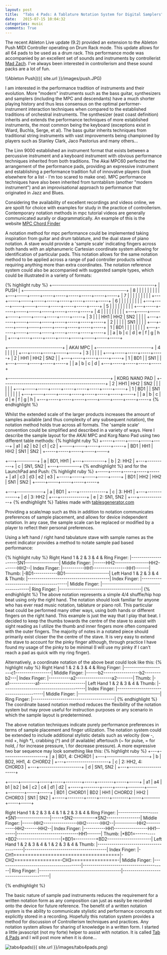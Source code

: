 ```yaml
---
layout: post
title:  "Tabs 4 Pads: A Tablature Notation System for Digital Samplers"
date:   2015-07-15 10:04:32
categories: music
comments: True
---
```


The recent Ableton Live update (9.2) provided an extension to the Ableton Push MIDI Controller operating on Drum Rack mode. This update allows for all 64 pads to be used as a drum rack. This performance mode was accompanied by an excellent set of sounds and instruments by controllerist [Mad Zach][madzach]. I've always been interested in controllerism and these sound packs are a lot of fun.

![Ableton Push]({{ site.url }}/images/push.JPG)

I am interested in the performance tradition of instruments and their evolution. More "modern" instruments such as the bass guitar, synthesizers and samplers (including the MPC and descendants) have a much shorter playing history and thus less consensus on the optimal performer-instrument interaction techniques when compared to the established traditions of orchestral instruments. The synthesizer (east coast definition) inherits and extends the performance techniques of more established instruments, the most common being the keyboard (exceptions exist in Wiard, Buchla, Serge, et al). The bass guitar inherits techniques from traditional string instruments with vast improvements being championed by players such as Stanley Clark, Jaco Pastorius and many others...

The Linn 9000 established an instrument format that exists between a percussive instrument and a keyboard instrument with obvious performance techniques inherited from both traditions. The Akai MPC60 perfected the arrangement of the performance pads, providing an expressive instrument and establishing a performance tradition full of innovative players (look elsewhere for a list - I'm too scared to make one). MPC performance techniques have also been inherited from turntablism (another "modern instrument") and an improvisational approach to performance that originated in Jazz and Blues.

Considering the availability of excellent recordings and videos online, we are spoilt for choice with examples for study in the practice of controllerism. Contemporary notation methods in mpc tutorial videos are generally communicated aurally or diagrammatically. An example of this is the website [MPC Chord Finder][chordfinder]

A notation method for mpc performance could be implemented taking inspiration from guitar and drum tablature, and the dual stave of piano notation. A stave would provide a 'sample scale' indicating fingers across both hands with an alphanumeric Cartesian coordinate system allowing for identification of particular pads. This notation allows for the same notation method to be applied across a range of pad controller products without requiring anything more than extra coordinates. The notation reference system could also be accompanied with suggested sample types, which could be illustrated in a variety of formats:

{% highlight ruby %}
+---------------------------------------------------+
|                       PUSH                        |
+---------------------------------------------------+
| 8 |     |     |     |     |     |     |     |     |
+---+-----+-----+-----+-----+-----+-----+-----+-----+
| 7 |     |     |     |     |     |     |     |     |
+---+-----+-----+-----+-----+-----+-----+-----+-----+
| 6 |     |     |     |     |     |     |     |     |
+---+-----+-----+-----+-----+-----+-----+-----+-----+
| 5 |     |     |     |     |     |     |     |     |
+---+-----+-----+-----+-----+-----+-----+-----+-----+
| 4 |     |     |     |     |     |     |     |     |
+---+-----+-----+-----+-----+-----+-----+-----+-----+
| 3 |     |     | HH1 | HH2 | SN2 |     |     |     |
+---+-----+-----+-----+-----+-----+-----+-----+-----+
| 2 |     |     |     |     | SN1 |     |     |     |
+---+-----+-----+-----+-----+-----+-----+-----+-----+
| 1 | BD1 |     |     |     |     |     |     |     |
+---+-----+-----+-----+-----+-----+-----+-----+-----+
|   |  a  |  b  |  c  |  d  |  e  |  f  |  g  |  h  |
+---+-----+-----+-----+-----+-----+-----+-----+-----+

+---------------------------+
|          AKAI MPC         |
+---------------------------+
| 4 |     |     |     |     |
+---+-----+-----+-----+-----+
| 3 |     |     |     |     |
+---+-----+-----+-----+-----+
| 2 | HH1 | HH2 | SN2 |     |
+---+-----+-----+-----+-----+
| 1 | BD1 |     | SN1 |     |
+---+-----+-----+-----+-----+
|   |  a  |  b  |  c  |  d  |
+---+-----+-----+-----+-----+

+---------------------------------------------------+
|                   KORG NANO PAD                   |
+---------------------------------------------------+
| 2 | HH1 | HH2 | SN2 |     |     |     |     |     |
+---+-----+-----+-----+-----+-----+-----+-----+-----+
| 1 | BD1 |     | SN1 |     |     |     |     |     |
+---+-----+-----+-----+-----+-----+-----+-----+-----+
|   |  a  |  b  |  c  |  d  |  e  |  f  |  g  |  h  |
+---+-----+-----+-----+-----+-----+-----+-----+-----+
{% endhighlight %}

Whilst the extended scale of the larger products increases the amount of samples available (and thus complexity of any subsequent notation), the notation method holds true across all formats. The 'sample scale' convention could be simplified and described in a variety of ways. Here I describe the sample layout for the AKAI MPC and Korg Nano Pad using two different table methods:
{% highlight ruby %}
+-----+-----+-----+-----+-----+
|  a1 |  a2 |  b2 |  c1 |  c2 |
+-----+-----+-----+-----+-----+
| BD1 | HH1 | HH2 | SN1 | SN2 |
+-----+-----+-----+-----+-----+

+---+----------+
| a | BD1, HH1 |
+---+----------+
| b |  2: HH2  |
+---+----------+
| c | SN1, SN2 |
+---+----------+
{% endhighlight %}
and for the LaunchPad and Push:
{% highlight ruby %}
+-----+-----+-----+-----+-----+
| a1  | c3  | d3  | e2  | e3  |
+-----+-----+-----+-----+-----+
| BD1 | HH2 | HH2 | SN1 | SN2 |
+-----+-----+-----+-----+-----+

+---+-------------+
| a |     BD1     |
+---+-------------+
| c |    3: HH1   |
+---+-------------+
| d |    3: HH2   |
+---+-------------+
| e | 2: SN1, SN2 |
+---+-------------+
{% endhighlight %}
Tables made with [tablesgenerator.com][tablemaker]

Providing a scale/map such as this in addition to notation communicates preferences of sample placement, and allows for device independent notation. In any case, the sample scale can be replaced or modified by a player to reflect their personal preferences.

Using a left hand / right hand tabulature stave with sample names as the event indicator provides a method to notate sample pad based performance:

{% highlight ruby %}
Right Hand        1    &    2    &    3    &    4    &
Ring Finger:    |---------------------SN1-----------------|
Middle Finger:  |------HH2-----------------HH2-------HH2--|
Index Finger:   |-----------HH1-----------------HH1-------|
Thumb:          |-BD1------------BD1----------------------|
Left Hand         1    &    2    &    3    &    4    &
Thumb:          |-----------------------------------------|
Index Finger:   |-----------------------------------------|
Middle Finger:  |-----------------------------------------|
Ring Finger:    |-----------------------------------------|
{% endhighlight %}
The above notation represents a simple 4/4 shuffle/hip hop beat using only the right hand. The notation should look familiar for anyone who has ever read music notation, tablature or piano roll. This particular beat could be performed many other ways, using both hands or different fingers on the right hand. This example is just the way that I play that beat. I decided to keep the thumbs towards the centre of the stave to assist with sight reading as I utilize the thumb and inner fingers more often compared with the outer fingers. The majority of notes in a notated piece should primarily exist closer the the centre of the stave. It is very easy to extend the stave to account for the pinky finger although, through practice I have found my usage of the pinky to be minimal (I will use my pinky if I can't reach a pad as quick with my ring finger).

Alternatively, a coordinate notation of the above beat could look like this:
{% highlight ruby %}
Right Hand        1    &    2    &    3    &    4    &
Ring Finger:    |---------------------c1------------------|
Middle Finger:  |------b2------------------b2--------b2---|
Index Finger:   |-----------a2------------------a2--------|
Thumb:          |-a1-------------a1-----------------------|
Left Hand         1    &    2    &    3    &    4    &
Thumb:          |-----------------------------------------|
Index Finger:   |-----------------------------------------|
Middle Finger:  |-----------------------------------------|
Ring Finger:    |-----------------------------------------|
{% endhighlight %}
The coordinate based notation method reduces the flexibility of the notation system but may prove useful for instruction purposes or any scenario in which the sample layout is predetermined.

The above notation techniques indicate purely performance preferences in terms of sample placement and finger utilization. The notation system could be extended to include additional stylistic details such as velocity (low -, mid +, high *), crabbing (^) and (if available) aftertouch (~ for pulse, = for hold, / for increase pressure, \ for decrease pressure). A more expressive two bar sequence may look something like this:
{% highlight ruby %}
+---+---------------------+
| a |    BD1, 4: CHORD1   |
+---+---------------------+
| b | BD2, HH1, 4: CHORD2 |
+---+---------------------+
| c |  2: HH2, 4: CHORD3  |
+---+---------------------+
| d |       SN1, SN2      |
+---+---------------------+

+-----+--------+-----+-----+--------+-----+--------+-----+-----+
|  a1 |   a4   |  b1 |  b2 |   b4   |  c2 |   c4   |  d1 |  d2 |
+-----+--------+-----+-----+--------+-----+--------+-----+-----+
| BD1 | CHORD1 | BD2 | HH1 | CHORD2 | HH2 | CHORD3 | SN1 | SN2 |
+-----+--------+-----+-----+--------+-----+--------+-----+-----+

Right Hand        1    &    2    &    3    &    4    &      1    &    2    &    3    &    4    &
Ring Finger:    |--------------------*SN1-----------------|-----+SN2-----------*SN2-----------------|
Middle Finger:  |------HH2-----------------HH2-------HH2--|-----------HH2------------HH2-------HH2--|
Index Finger:   |-----------HH1-----------------HH1-------|-------------------------------HH1-------|
Thumb:          |*BD1=----------+BD2----------------------|+BD1=----------+BD2----------------------|
Left Hand         1    &    2    &    3    &    4    &      1    &    2    &    3    &    4    &
Thumb:          |-----------------------------------------|-----------------------------------------|
Index Finger:   |-CH1=====================================|-CH2================-CH3================-|
Middle Finger:  |-----------------------------------------|-----------------------------------------|
Ring Finger:    |-----------------------------------------|-----------------------------------------|

{% endhighlight %}

The basic nature of sample pad instruments reduces the requirement for a written notation form as any composition can just as easily be recorded onto the device for future reference. The benefit of a written notation system is the ability to communicate stylistic and performance concepts not explicitly stored in a recording. Hopefully this notation system provides a method for discussion of Controllerism techniques and practices. Any notation system allows for sharing of knowledge in a written form. I started a little javascript (not my forte) helper to assist with notation. It is called [Tab 4 Pads][tabs4pads] and I will post more when it is done...

![tabs4pads]({{ site.url }}/images/tabs4pads.png)



[madzach]: https://soundcloud.com/ableton/sets/64-pad-lab-by-mad-zach
[chordfinder]: http://web-development.cc/mpc-chordfinder/
[tablemaker]: http://www.tablesgenerator.com/
[tabs4pads]: http://b38tn1k.com/tab4pads/
